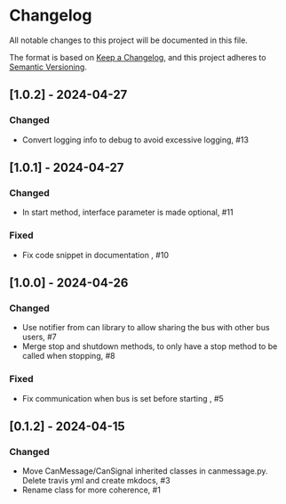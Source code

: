 # Changelog

All notable changes to this project will be documented in this file.

The format is based on [Keep a Changelog](https://keepachangelog.com/en/1.0.0/),
and this project adheres to [Semantic Versioning](https://semver.org/spec/v2.0.0.html).


## [1.0.2] - 2024-04-27
### Changed
- Convert logging info to debug to avoid excessive logging, #13


## [1.0.1] - 2024-04-27
### Changed
- In start method, interface parameter is made optional, #11

### Fixed
- Fix code snippet in documentation , #10


## [1.0.0] - 2024-04-26
### Changed
- Use notifier from can library to allow sharing the bus with other bus users, #7
- Merge stop and shutdown methods, to only have a stop method to be called when stopping, #8

### Fixed
- Fix communication when bus is set before starting , #5


## [0.1.2] - 2024-04-15
### Changed
- Move CanMessage/CanSignal inherited classes in canmessage.py. Delete travis yml and create mkdocs, #3
- Rename class for more coherence, #1

